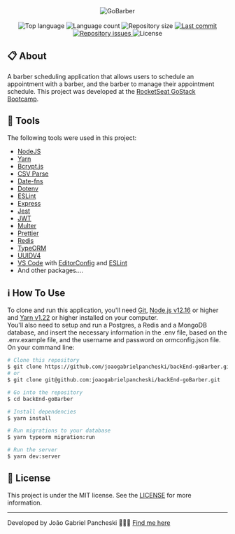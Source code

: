 <div align="center">
  <img alt="GoBarber" src="https://ik.imagekit.io/joaogabrielpancheski/goBarberLogo_ma3Dr5ey9.png" />

  <br />
  <br />

  <img alt="Top language" src="https://img.shields.io/github/languages/top/joaogabrielpancheski/backEnd-goBarber.svg">

  <img alt="Language count" src="https://img.shields.io/github/languages/count/joaogabrielpancheski/backEnd-goBarber.svg">

  <img alt="Repository size" src="https://img.shields.io/github/repo-size/joaogabrielpancheski/backEnd-goBarber.svg">

  <a href="https://github.com/joaogabrielpancheski/backEnd-goBarber/commits/master">
    <img alt="Last commit" src="https://img.shields.io/github/last-commit/joaogabrielpancheski/backEnd-goBarber.svg">
  </a>

  <a href="https://github.com/joaogabrielpancheski/backEnd-goBarber/issues">
    <img alt="Repository issues" src="https://img.shields.io/github/issues/joaogabrielpancheski/backEnd-goBarber.svg">
  </a>

  <img alt="License" src="https://img.shields.io/github/license/joaogabrielpancheski/backEnd-goBarber.svg">
</div>

## :clipboard: About

A barber scheduling application that allows users to schedule an appointment with a barber, and the barber to manage their appointment schedule. This project was developed at the [RocketSeat GoStack Bootcamp](https://rocketseat.com.br/gostack).

## :wrench: Tools

The following tools were used in this project:

- [NodeJS](https://nodejs.org)
- [Yarn](https://yarnpkg.com/)
- [Bcrypt.js](https://yarnpkg.com/package/bcryptjs)
- [CSV Parse](https://yarnpkg.com/package/csv-parse)
- [Date-fns](https://yarnpkg.com/package/date-fns)
- [Dotenv](https://yarnpkg.com/package/dot-env)
- [ESLint](https://yarnpkg.com/package/eslint)
- [Express](https://yarnpkg.com/package/express)
- [Jest](https://yarnpkg.com/package/jest)
- [JWT](https://yarnpkg.com/package/jsonwebtoken)
- [Multer](https://yarnpkg.com/package/multer)
- [Prettier](https://yarnpkg.com/package/prettier)
- [Redis](https://yarnpkg.com/package/redis)
- [TypeORM](https://yarnpkg.com/package/typeorm)
- [UUIDV4](https://yarnpkg.com/package/uuidv4)
- [VS Code](https://code.visualstudio.com/) with [EditorConfig](https://marketplace.visualstudio.com/items?itemName=EditorConfig.EditorConfig) and [ESLint](https://marketplace.visualstudio.com/items?itemName=dbaeumer.vscode-eslint)
- And other packages....

## :information_source: How To Use

To clone and run this application, you'll need [Git](https://git-scm.com), [Node.js v12.16](https://nodejs.org) or higher and [Yarn v1.22](https://yarnpkg.com/) or higher installed on your computer. <br />
You'll also need to setup and run a Postgres, a Redis and a MongoDB database, and insert the necessary information in the .env file, based on the .env.example file, and the username and password on ormconfig.json file. <br />
On your command line:

```bash
# Clone this repository
$ git clone https://github.com/joaogabrielpancheski/backEnd-goBarber.git
# or
$ git clone git@github.com:joaogabrielpancheski/backEnd-goBarber.git

# Go into the repository
$ cd backEnd-goBarber

# Install dependencies
$ yarn install

# Run migrations to your database
$ yarn typeorm migration:run

# Run the server
$ yarn dev:server
```

## :memo: License

This project is under the MIT license. See the [LICENSE](https://github.com/joaogabrielpancheski/backEnd-goBarber/blob/master/LICENSE) for more information.

---

Developed by João Gabriel Pancheski 👨🏻‍💻 [Find me here](https://www.linkedin.com/in/joaogabrielpancheski/)
